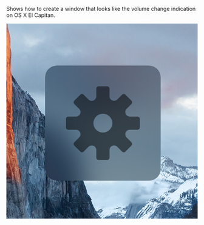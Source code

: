 Shows how to create a window that looks like the volume change indication on OS X El Capitan.

![Screen Shot](Screen%20Shot.png?raw=true)
